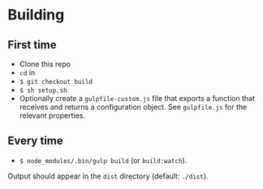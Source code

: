 # Building

## First time
* Clone this repo
* `cd` in
* `$ git checkout build`
* `$ sh setup.sh`
* Optionally create a `gulpfile-custom.js` file that exports a function that receives and returns a configuration object. See `gulpfile.js` for the relevant properties.

## Every time
* `$ node_modules/.bin/gulp build` (or `build:watch`).

Output should appear in the `dist` directory (default: `./dist`).
